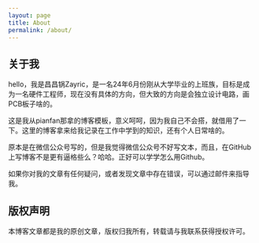 ```yaml
---
layout: page
title: About
permalink: /about/
---
```


## 关于我

hello，我是昌昌锅Zayric，是一名24年6月份刚从大学毕业的上班族，目标是成为一名硬件工程师，现在没有具体的方向，但大致的方向是会独立设计电路，画PCB板子啥的。

这是我从pianfan那拿的博客模板，意义呵呵，因为我自己不会搭，就借用了一下。这里的博客拿来给我记录在工作中学到的知识，还有个人日常啥的。

原本是在微信公众号写的，但是我觉得微信公众号不好写文本，而且，在GitHub上写博客不是更有逼格些么？哈哈。正好可以学学怎么用Github。

如果你对我的文章有任何疑问，或者发现文章中存在错误，可以通过邮件来指导我。

## 版权声明

本博客文章都是我的原创文章，版权归我所有，转载请与我联系获得授权许可。
